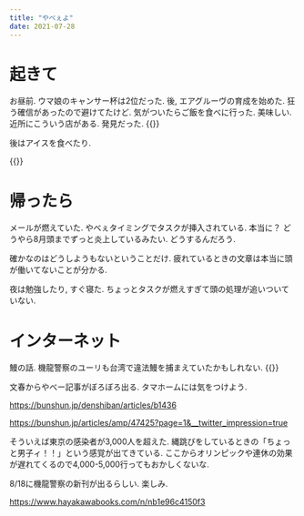 ```yaml
---
title: "やべぇよ"
date: 2021-07-28
---
```


# 起きて
お昼前. ウマ娘のキャンサー杯は2位だった. 後, エアグルーヴの育成を始めた. 狂う確信があったので避けてたけど. 気がついたらご飯を食べに行った. 美味しい.  近所にこういう店がある. 発見だった. 
{{<tweet user="dango_bot" id="1420252743202009088">}}

後はアイスを食べたり.

{{<tweet user="dango_bot" id="1420282108698791937">}}

# 帰ったら
メールが燃えていた. やべぇタイミングでタスクが挿入されている. 本当に？ どうやら8月頭までずっと炎上しているみたい. どうするんだろう. 

確かなのはどうしようもないということだけ. 
疲れているときの文章は本当に頭が働いてないことが分かる.

夜は勉強したり, すぐ寝た. ちょっとタスクが燃えすぎて頭の処理が追いついていない.

# インターネット
鰻の話. 機龍警察のユーリも台湾で違法鰻を捕まえていたかもしれない.
{{<tweet user="dango_bot" id="1420250129613811712">}}

文春からやべー記事がぼろぼろ出る. タマホームには気をつけよう.

https://bunshun.jp/denshiban/articles/b1436

https://bunshun.jp/articles/amp/47425?page=1&__twitter_impression=true

そういえば東京の感染者が3,000人を超えた. 縄跳びをしているときの「ちょっと男子ィ！！」という感覚が出てきている. ここからオリンピックや連休の効果が遅れてくるので4,000-5,000行ってもおかしくないな.

8/18に機龍警察の新刊が出るらしい. 楽しみ.

https://www.hayakawabooks.com/n/nb1e96c4150f3